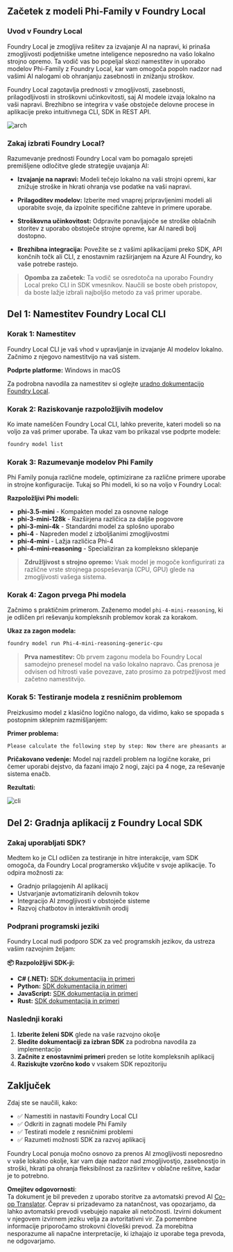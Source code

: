 <!--
CO_OP_TRANSLATOR_METADATA:
{
  "original_hash": "52973a5680a65a810aa80b7036afd31f",
  "translation_date": "2025-07-09T19:58:53+00:00",
  "source_file": "md/01.Introduction/02/07.FoundryLocal.md",
  "language_code": "sl"
}
-->
## Začetek z modeli Phi-Family v Foundry Local

### Uvod v Foundry Local

Foundry Local je zmogljiva rešitev za izvajanje AI na napravi, ki prinaša zmogljivosti podjetniške umetne inteligence neposredno na vašo lokalno strojno opremo. Ta vodič vas bo popeljal skozi namestitev in uporabo modelov Phi-Family z Foundry Local, kar vam omogoča popoln nadzor nad vašimi AI nalogami ob ohranjanju zasebnosti in znižanju stroškov.

Foundry Local zagotavlja prednosti v zmogljivosti, zasebnosti, prilagodljivosti in stroškovni učinkovitosti, saj AI modele izvaja lokalno na vaši napravi. Brezhibno se integrira v vaše obstoječe delovne procese in aplikacije preko intuitivnega CLI, SDK in REST API.

![arch](../../../../../imgs/01/02/07/foundry-local-arch.png)

### Zakaj izbrati Foundry Local?

Razumevanje prednosti Foundry Local vam bo pomagalo sprejeti premišljene odločitve glede strategije uvajanja AI:

- **Izvajanje na napravi:** Modeli tečejo lokalno na vaši strojni opremi, kar znižuje stroške in hkrati ohranja vse podatke na vaši napravi.

- **Prilagoditev modelov:** Izberite med vnaprej pripravljenimi modeli ali uporabite svoje, da izpolnite specifične zahteve in primere uporabe.

- **Stroškovna učinkovitost:** Odpravite ponavljajoče se stroške oblačnih storitev z uporabo obstoječe strojne opreme, kar AI naredi bolj dostopno.

- **Brezhibna integracija:** Povežite se z vašimi aplikacijami preko SDK, API končnih točk ali CLI, z enostavnim razširjanjem na Azure AI Foundry, ko vaše potrebe rastejo.

> **Opomba za začetek:** Ta vodič se osredotoča na uporabo Foundry Local preko CLI in SDK vmesnikov. Naučili se boste obeh pristopov, da boste lažje izbrali najboljšo metodo za vaš primer uporabe.

## Del 1: Namestitev Foundry Local CLI

### Korak 1: Namestitev

Foundry Local CLI je vaš vhod v upravljanje in izvajanje AI modelov lokalno. Začnimo z njegovo namestitvijo na vaš sistem.

**Podprte platforme:** Windows in macOS

Za podrobna navodila za namestitev si oglejte [uradno dokumentacijo Foundry Local](https://github.com/microsoft/Foundry-Local/blob/main/README.md).

### Korak 2: Raziskovanje razpoložljivih modelov

Ko imate nameščen Foundry Local CLI, lahko preverite, kateri modeli so na voljo za vaš primer uporabe. Ta ukaz vam bo prikazal vse podprte modele:

```bash
foundry model list
```

### Korak 3: Razumevanje modelov Phi Family

Phi Family ponuja različne modele, optimizirane za različne primere uporabe in strojne konfiguracije. Tukaj so Phi modeli, ki so na voljo v Foundry Local:

**Razpoložljivi Phi modeli:** 

- **phi-3.5-mini** - Kompakten model za osnovne naloge
- **phi-3-mini-128k** - Razširjena različica za daljše pogovore
- **phi-3-mini-4k** - Standardni model za splošno uporabo
- **phi-4** - Napreden model z izboljšanimi zmogljivostmi
- **phi-4-mini** - Lažja različica Phi-4
- **phi-4-mini-reasoning** - Specializiran za kompleksno sklepanje

> **Združljivost s strojno opremo:** Vsak model je mogoče konfigurirati za različne vrste strojnega pospeševanja (CPU, GPU) glede na zmogljivosti vašega sistema.

### Korak 4: Zagon prvega Phi modela

Začnimo s praktičnim primerom. Zaženemo model `phi-4-mini-reasoning`, ki je odličen pri reševanju kompleksnih problemov korak za korakom.

**Ukaz za zagon modela:**

```bash
foundry model run Phi-4-mini-reasoning-generic-cpu
```

> **Prva namestitev:** Ob prvem zagonu modela bo Foundry Local samodejno prenesel model na vašo lokalno napravo. Čas prenosa je odvisen od hitrosti vaše povezave, zato prosimo za potrpežljivost med začetno namestitvijo.

### Korak 5: Testiranje modela z resničnim problemom

Preizkusimo model z klasično logično nalogo, da vidimo, kako se spopada s postopnim sklepnim razmišljanjem:

**Primer problema:**

```txt
Please calculate the following step by step: Now there are pheasants and rabbits in the same cage, there are thirty-five heads on top and ninety-four legs on the bottom, how many pheasants and rabbits are there?
```

**Pričakovano vedenje:** Model naj razdeli problem na logične korake, pri čemer uporabi dejstvo, da fazani imajo 2 nogi, zajci pa 4 noge, za reševanje sistema enačb.

**Rezultati:**

![cli](../../../../../imgs/01/02/07/cli.png)

## Del 2: Gradnja aplikacij z Foundry Local SDK

### Zakaj uporabljati SDK?

Medtem ko je CLI odličen za testiranje in hitre interakcije, vam SDK omogoča, da Foundry Local programersko vključite v svoje aplikacije. To odpira možnosti za:

- Gradnjo prilagojenih AI aplikacij
- Ustvarjanje avtomatiziranih delovnih tokov
- Integracijo AI zmogljivosti v obstoječe sisteme
- Razvoj chatbotov in interaktivnih orodij

### Podprani programski jeziki

Foundry Local nudi podporo SDK za več programskih jezikov, da ustreza vašim razvojnim željam:

**📦 Razpoložljivi SDK-ji:**

- **C# (.NET):** [SDK dokumentacija in primeri](https://github.com/microsoft/Foundry-Local/tree/main/sdk/cs)
- **Python:** [SDK dokumentacija in primeri](https://github.com/microsoft/Foundry-Local/tree/main/sdk/python)
- **JavaScript:** [SDK dokumentacija in primeri](https://github.com/microsoft/Foundry-Local/tree/main/sdk/js)
- **Rust:** [SDK dokumentacija in primeri](https://github.com/microsoft/Foundry-Local/tree/main/sdk/rust)

### Naslednji koraki

1. **Izberite želeni SDK** glede na vaše razvojno okolje
2. **Sledite dokumentaciji za izbran SDK** za podrobna navodila za implementacijo
3. **Začnite z enostavnimi primeri** preden se lotite kompleksnih aplikacij
4. **Raziskujte vzorčno kodo** v vsakem SDK repozitoriju

## Zaključek

Zdaj ste se naučili, kako:
- ✅ Namestiti in nastaviti Foundry Local CLI
- ✅ Odkriti in zagnati modele Phi Family
- ✅ Testirati modele z resničnimi problemi
- ✅ Razumeti možnosti SDK za razvoj aplikacij

Foundry Local ponuja močno osnovo za prenos AI zmogljivosti neposredno v vaše lokalno okolje, kar vam daje nadzor nad zmogljivostjo, zasebnostjo in stroški, hkrati pa ohranja fleksibilnost za razširitev v oblačne rešitve, kadar je to potrebno.

**Omejitev odgovornosti**:  
Ta dokument je bil preveden z uporabo storitve za avtomatski prevod AI [Co-op Translator](https://github.com/Azure/co-op-translator). Čeprav si prizadevamo za natančnost, vas opozarjamo, da lahko avtomatski prevodi vsebujejo napake ali netočnosti. Izvirni dokument v njegovem izvirnem jeziku velja za avtoritativni vir. Za pomembne informacije priporočamo strokovni človeški prevod. Za morebitna nesporazume ali napačne interpretacije, ki izhajajo iz uporabe tega prevoda, ne odgovarjamo.